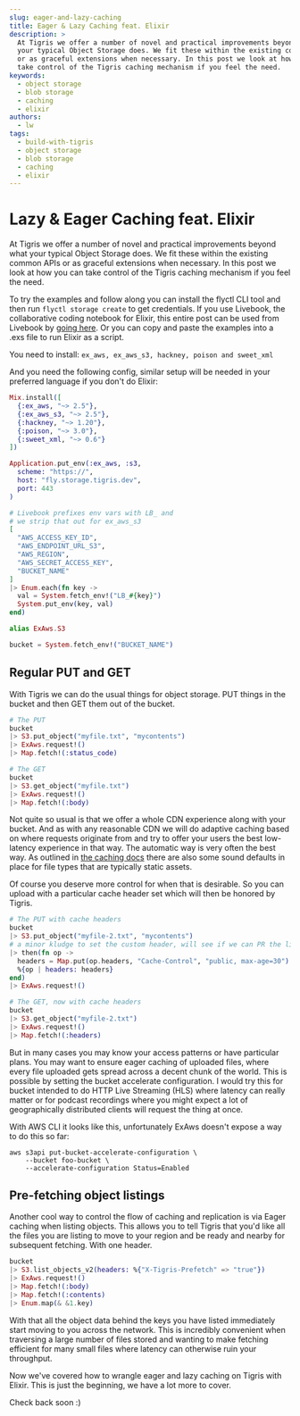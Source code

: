 ```yaml
---
slug: eager-and-lazy-caching
title: Eager & Lazy Caching feat. Elixir
description: >
  At Tigris we offer a number of novel and practical improvements beyond what
  your typical Object Storage does. We fit these within the existing common APIs
  or as graceful extensions when necessary. In this post we look at how you can
  take control of the Tigris caching mechanism if you feel the need.
keywords:
  - object storage
  - blob storage
  - caching
  - elixir
authors:
  - lw
tags:
  - build-with-tigris
  - object storage
  - blob storage
  - caching
  - elixir
---
```


# Lazy & Eager Caching feat. Elixir

At Tigris we offer a number of novel and practical improvements beyond what your
typical Object Storage does. We fit these within the existing common APIs or as
graceful extensions when necessary. In this post we look at how you can take
control of the Tigris caching mechanism if you feel the need.

<!-- truncate -->

To try the examples and follow along you can install the flyctl CLI tool and
then run `flyctl storage create` to get credentials. If you use Livebook, the
collaborative coding notebook for Elixir, this entire post can be used from
Livebook by
[going here](https://livebook.dev/run/?url=https://github.com/lawik/tigris-blogs/blob/main/1-eager-lazy/post.livemd).
Or you can copy and paste the examples into a .exs file to run Elixir as a
script.

You need to install: `ex_aws, ex_aws_s3, hackney, poison and sweet_xml`

And you need the following config, similar setup will be needed in your
preferred language if you don't do Elixir:

```elixir
Mix.install([
  {:ex_aws, "~> 2.5"},
  {:ex_aws_s3, "~> 2.5"},
  {:hackney, "~> 1.20"},
  {:poison, "~> 3.0"},
  {:sweet_xml, "~> 0.6"}
])

Application.put_env(:ex_aws, :s3,
  scheme: "https://",
  host: "fly.storage.tigris.dev",
  port: 443
)

# Livebook prefixes env vars with LB_ and
# we strip that out for ex_aws_s3
[
  "AWS_ACCESS_KEY_ID",
  "AWS_ENDPOINT_URL_S3",
  "AWS_REGION",
  "AWS_SECRET_ACCESS_KEY",
  "BUCKET_NAME"
]
|> Enum.each(fn key ->
  val = System.fetch_env!("LB_#{key}")
  System.put_env(key, val)
end)

alias ExAws.S3

bucket = System.fetch_env!("BUCKET_NAME")
```

## Regular PUT and GET

With Tigris we can do the usual things for object storage. PUT things in the
bucket and then GET them out of the bucket.

```elixir
# The PUT
bucket
|> S3.put_object("myfile.txt", "mycontents")
|> ExAws.request!()
|> Map.fetch!(:status_code)
```

```elixir
# The GET
bucket
|> S3.get_object("myfile.txt")
|> ExAws.request!()
|> Map.fetch!(:body)
```

Not quite so usual is that we offer a whole CDN experience along with your
bucket. And as with any reasonable CDN we will do adaptive caching based on
where requests originate from and try to offer your users the best low-latency
experience in that way. The automatic way is very often the best way. As
outlined in [the caching docs](https://www.tigrisdata.com/docs/objects/caching/)
there are also some sound defaults in place for file types that are typically
static assets.

Of course you deserve more control for when that is desirable. So you can upload
with a particular cache header set which will then be honored by Tigris.

```elixir
# The PUT with cache headers
bucket
|> S3.put_object("myfile-2.txt", "mycontents")
# a minor kludge to set the custom header, will see if we can PR the library :)
|> then(fn op ->
  headers = Map.put(op.headers, "Cache-Control", "public, max-age=30")
  %{op | headers: headers}
end)
|> ExAws.request!()

# The GET, now with cache headers
bucket
|> S3.get_object("myfile-2.txt")
|> ExAws.request!()
|> Map.fetch!(:headers)
```

But in many cases you may know your access patterns or have particular plans.
You may want to ensure eager caching of uploaded files, where every file
uploaded gets spread across a decent chunk of the world. This is possible by
setting the bucket accelerate configuration. I would try this for bucket
intended to do HTTP Live Streaming (HLS) where latency can really matter or for
podcast recordings where you might expect a lot of geographically distributed
clients will request the thing at once.

With AWS CLI it looks like this, unfortunately ExAws doesn't expose a way to do
this so far:

```
aws s3api put-bucket-accelerate-configuration \
	--bucket foo-bucket \
	--accelerate-configuration Status=Enabled
```

## Pre-fetching object listings

Another cool way to control the flow of caching and replication is via Eager
caching when listing objects. This allows you to tell Tigris that you'd like all
the files you are listing to move to your region and be ready and nearby for
subsequent fetching. With one header.

```elixir
bucket
|> S3.list_objects_v2(headers: %{"X-Tigris-Prefetch" => "true"})
|> ExAws.request!()
|> Map.fetch!(:body)
|> Map.fetch!(:contents)
|> Enum.map(& &1.key)
```

With that all the object data behind the keys you have listed immediately start
moving to you across the network. This is incredibly convenient when traversing
a large number of files stored and wanting to make fetching efficient for many
small files where latency can otherwise ruin your throughput.

Now we've covered how to wrangle eager and lazy caching on Tigris with Elixir.
This is just the beginning, we have a lot more to cover.

Check back soon :)
